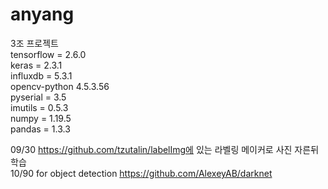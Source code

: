 # anyang
3조 프로젝트   
tensorflow = 2.6.0   
keras = 2.3.1   
influxdb = 5.3.1   
opencv-python 4.5.3.56   
pyserial = 3.5   
imutils = 0.5.3   
numpy = 1.19.5   
pandas = 1.3.3   


09/30 https://github.com/tzutalin/labelImg에 있는 라벨링 메이커로 사진 자른뒤 학습   
10/90 for object detection https://github.com/AlexeyAB/darknet
